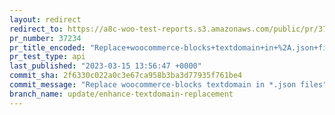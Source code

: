 ```yaml
---
layout: redirect
redirect_to: https://a8c-woo-test-reports.s3.amazonaws.com/public/pr/37234/api/index.html
pr_number: 37234
pr_title_encoded: "Replace+woocommerce-blocks+textdomain+in+%2A.json+files"
pr_test_type: api
last_published: "2023-03-15 13:56:47 +0000"
commit_sha: 2f6330c022a0c3e67ca958b3ba3d77935f761be4
commit_message: "Replace woocommerce-blocks textdomain in *.json files"
branch_name: update/enhance-textdomain-replacement
---
```

